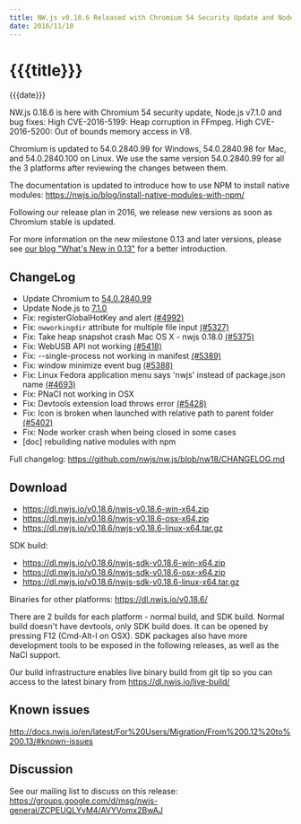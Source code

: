 ```yaml
---
title: NW.js v0.18.6 Released with Chromium 54 Security Update and Node.js v7.1.0
date: 2016/11/10
---
```

# {{{title}}}
{{{date}}}

NW.js 0.18.6 is here with Chromium 54 security update, Node.js v7.1.0 and bug fixes:
High CVE-2016-5199: Heap corruption in FFmpeg.
High CVE-2016-5200: Out of bounds memory access in V8.

Chromium is updated to 54.0.2840.99 for Windows, 54.0.2840.98 for Mac, and 54.0.2840.100 on Linux. We use the same version 54.0.2840.99 for all the 3 platforms after reviewing the changes between them.

The documentation is updated to introduce how to use NPM to install native modules: https://nwjs.io/blog/install-native-modules-with-npm/

Following our release plan in 2016, we release new versions as soon as Chromium stable is updated.

For more information on the new milestone 0.13 and later versions, please see [our blog "What's New in 0.13"](/blog/whats-new-in-0.13) for a better introduction.

## ChangeLog

- Update Chromium to [54.0.2840.99](https://googlechromereleases.blogspot.com/2016/11/stable-channel-update-for-desktop_9.html)
- Update Node.js to [7.1.0](https://nodejs.org/en/blog/release/v7.1.0/)
- Fix: registerGlobalHotKey and alert [(#4992)](https://github.com/nwjs/nw.js/issues/4992)
- Fix: `nwworkingdir` attribute for multiple file input [(#5327)](https://github.com/nwjs/nw.js/issues/5327)
- Fix: Take heap snapshot crash Mac OS X - nwjs 0.18.0 [(#5375)](https://github.com/nwjs/nw.js/issues/5375)
- Fix: WebUSB API not working [(#5418)](https://github.com/nwjs/nw.js/issues/5418)
- Fix: --single-process not working in manifest [(#5389)](https://github.com/nwjs/nw.js/issues/5389)
- Fix: window minimize event bug [(#5388)](https://github.com/nwjs/nw.js/issues/5388)
- Fix: Linux Fedora application menu says 'nwjs' instead of package.json name [(#4693)](https://github.com/nwjs/nw.js/issues/4693)
- Fix: PNaCl not working in OSX
- Fix: Devtools extension load throws error [(#5428)](https://github.com/nwjs/nw.js/issues/5428)
- Fix: Icon is broken when launched with relative path to parent folder [(#5402)](https://github.com/nwjs/nw.js/issues/5402)
- Fix: Node worker crash when being closed in some cases
- [doc] rebuilding native modules with npm

Full changelog: https://github.com/nwjs/nw.js/blob/nw18/CHANGELOG.md

## Download 

* https://dl.nwjs.io/v0.18.6/nwjs-v0.18.6-win-x64.zip 
* https://dl.nwjs.io/v0.18.6/nwjs-v0.18.6-osx-x64.zip 
* https://dl.nwjs.io/v0.18.6/nwjs-v0.18.6-linux-x64.tar.gz 

SDK build: 
* https://dl.nwjs.io/v0.18.6/nwjs-sdk-v0.18.6-win-x64.zip 
* https://dl.nwjs.io/v0.18.6/nwjs-sdk-v0.18.6-osx-x64.zip 
* https://dl.nwjs.io/v0.18.6/nwjs-sdk-v0.18.6-linux-x64.tar.gz 

Binaries for other platforms: https://dl.nwjs.io/v0.18.6/ 

There are 2 builds for each platform - normal build, and SDK build. Normal build doesn't have devtools, only SDK build does. lt can be opened by pressing F12 (Cmd-Alt-I on OSX). SDK packages also have more development tools to be exposed in the following releases, as well as the NaCl support.

Our build infrastructure enables live binary build from git tip so you can access to the latest binary from https://dl.nwjs.io/live-build/ 

## Known issues 
 
http://docs.nwjs.io/en/latest/For%20Users/Migration/From%200.12%20to%200.13/#known-issues

## Discussion

See our mailing list to discuss on this release: https://groups.google.com/d/msg/nwjs-general/ZCPEUQLYvM4/AVYVomx2BwAJ
